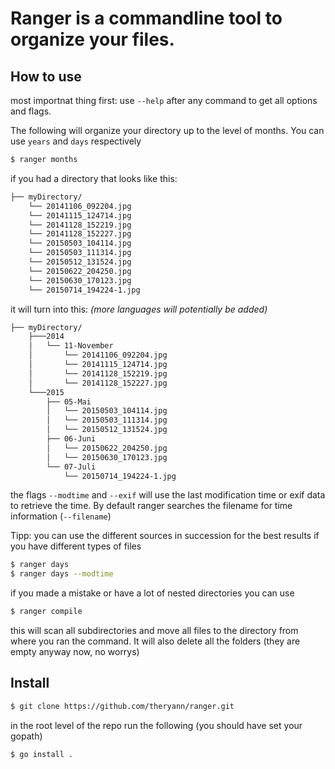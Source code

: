 # Ranger is a commandline tool to organize your files.


## How to use

most importnat thing first:
use ```--help``` after any command to get all options and flags.

The following will organize your directory up to the level of months.
You can use ```years``` and ```days``` respectively
```bash
$ ranger months
```
if you had a directory that looks like this:

```bash
├── myDirectory/
    └── 20141106_092204.jpg
    └── 20141115_124714.jpg
    └── 20141128_152219.jpg
    └── 20141128_152227.jpg
    └── 20150503_104114.jpg
    └── 20150503_111314.jpg
    └── 20150512_131524.jpg
    └── 20150622_204250.jpg
    └── 20150630_170123.jpg
    └── 20150714_194224-1.jpg
```
it will turn into this: *(more languages will potentially be added)*
```bash
├── myDirectory/
    ├───2014
    │   └── 11-November
    │       └── 20141106_092204.jpg
    │       └── 20141115_124714.jpg
    │       └── 20141128_152219.jpg
    │       └── 20141128_152227.jpg
    └───2015
        ├── 05-Mai
        │   └── 20150503_104114.jpg
        │   └── 20150503_111314.jpg
        │   └── 20150512_131524.jpg
        ├── 06-Juni
        │   └── 20150622_204250.jpg
        │   └── 20150630_170123.jpg
        └── 07-Juli
            └── 20150714_194224-1.jpg
```
the flags ```--modtime``` and ```--exif``` will use the last modification time or exif data to retrieve the time. By default ranger searches the filename for time information (```--filename```)

Tipp: you can use the different sources in succession for the best results if you have different types of files
```bash
$ ranger days
$ ranger days --modtime
```


if you made a mistake or have a lot of nested directories you can use
```bash
$ ranger compile
```
this will scan all subdirectories and move all files to the directory from where you ran the command. It will also delete all the folders (they are empty anyway now, no worrys)

## Install

```bash
$ git clone https://github.com/theryann/ranger.git
```

in the root level of the repo run the following (you should have set your gopath)

```bash
$ go install .
```


